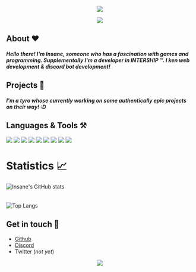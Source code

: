<p align="center">
    <a href="https://github.com/theInsanec0der">
<img src="https://readme-typing-svg.herokuapp.com?font=Montserrat&color=E3D7C7&size=21&multiline=true&lines=Hi%2C+I'm+Insane+a+gamer+%26+developer" >
       <a/>
    </p>
    <p align="center">
        <a href="https://github.com/theInsanec0der">
  <img src="https://img.shields.io/github/followers/theinsanec0der?color=%23e3d7c7&label=Follow%20me&logo=github&logoColor=%23fffff&style=for-the-badge" >
            </a>
  </p>


## About :heart:
##### Hello there! I'm Insane, someone who has a fascination with games and programming. Supplementally I'm a developer in INTERSHIP ™. I ken web development & discord bot development!

  
## Projects 📔
##### I'm a tyro whose currently working on some authentically epic projects on their way! :D

## Languages & Tools ⚒️
<img src="https://cdn.discordapp.com/attachments/864929024072613938/873641462078783579/icons8-visual-studio-code-2019-48.png"> <img src="https://cdn.discordapp.com/attachments/864929024072613938/873641784373297193/icons8-intellij-idea-48.png"> <img src="https://cdn.discordapp.com/attachments/864929024072613938/873642019833135114/icons8-android-os-48.png"> <img src="https://cdn.discordapp.com/attachments/864929024072613938/873642215153479700/icons8-java-48.png"> <img src="https://cdn.discordapp.com/attachments/864929024072613938/873642462197993542/icons8-javascript-48.png"> <img src="https://cdn.discordapp.com/attachments/864929024072613938/873642654720729119/icons8-html-5-48.png"> <img src="https://cdn.discordapp.com/attachments/864929024072613938/873642804075716688/icons8-css3-48.png"> 
<img src="https://cdn.discordapp.com/attachments/864929024072613938/873642945474097222/icons8-nodejs-48.png"> <img src="https://cdn.discordapp.com/attachments/864929024072613938/873643161329754222/icons8-bootstrap-48.png">

# Statistics 📈
![Insane's GitHub stats](https://github-readme-stats.vercel.app/api?username=theinsanec0der&show_icons=true&theme=tokyonight)  
<br>
<br>
![Top Langs](https://github-readme-stats.vercel.app/api/top-langs/?username=theInsanec0der&theme=tokyonight)



## Get in touch :handshake:
- [Github](https://github.com/theInsanec0der)
- [Discord](https://discord.com/users/828985679396077638)
- Twitter   (*not yet*)
<p align="center">
  <a href="https://github.com/theInsanec0der">
<img src="https://forthebadge.com/images/badges/made-with-markdown.svg">
    </a>
    </p>
